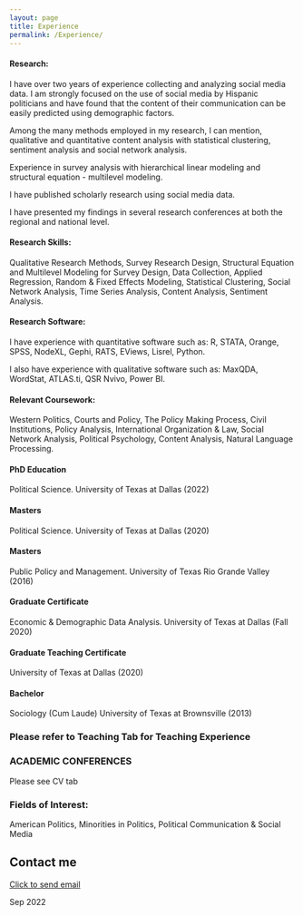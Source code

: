 ```yaml
---
layout: page
title: Experience
permalink: /Experience/
---
```

#### Research: 
I have over two years of experience collecting and analyzing social media data. I am strongly focused on the use of social media by Hispanic politicians and have found that the content of their communication can be easily predicted using demographic factors. 

Among the many methods employed in my research, I can mention, qualitative and quantitative content analysis with statistical clustering, sentiment analysis and social network analysis.

Experience in survey analysis with hierarchical linear modeling and structural equation - multilevel modeling.

I have published scholarly research using social media data.

I have presented my findings in several research conferences at both the regional and national level.


#### Research Skills: 
Qualitative Research Methods, Survey Research Design, Structural Equation and Multilevel Modeling for Survey Design, Data Collection, Applied Regression, Random & Fixed Effects Modeling, Statistical Clustering, Social Network Analysis, Time Series Analysis, Content Analysis, Sentiment Analysis. 

#### Research Software:
I have experience with quantitative software such as: R, STATA, Orange, SPSS, NodeXL, Gephi, RATS, EViews, Lisrel, Python.

I also have experience with qualitative software such as: MaxQDA, WordStat, ATLAS.ti, QSR Nvivo, Power BI.




#### Relevant Coursework:
Western Politics, Courts and Policy, The Policy Making Process, Civil Institutions, Policy Analysis, International Organization & Law, Social Network Analysis, Political Psychology, Content Analysis, Natural Language Processing. 

#### PhD Education
Political Science. University of Texas at Dallas (2022)

#### Masters
Political Science. University of Texas at Dallas (2020)

#### Masters 
Public Policy and Management. University of Texas Rio Grande Valley (2016)

#### Graduate Certificate
Economic & Demographic Data Analysis. University of Texas at Dallas (Fall 2020)

#### Graduate Teaching Certificate
University of Texas at Dallas (2020)

#### Bachelor
Sociology (Cum Laude) University of Texas at Brownsville (2013)

### Please refer to Teaching Tab for Teaching Experience

### ACADEMIC CONFERENCES
Please see CV tab

### Fields of Interest:
American Politics, Minorities in Politics, Political Communication & Social Media

## Contact me
[Click to send email](mailto:carlos.gutierrez01@utrgv.edu)


Sep 2022
